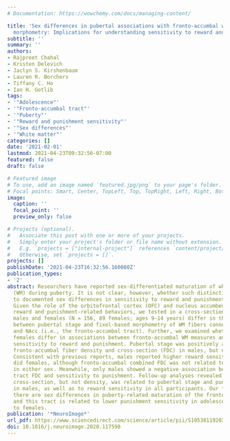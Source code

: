 ```yaml
---
# Documentation: https://wowchemy.com/docs/managing-content/

title: 'Sex differences in pubertal associations with fronto-accumbal white matter
  morphometry: Implications for understanding sensitivity to reward and punishment'
subtitle: ''
summary: ''
authors:
- Rajpreet Chahal
- Kristen Delevich
- Jaclyn S. Kirshenbaum
- Lauren R. Borchers
- Tiffany C. Ho
- Ian H. Gotlib
tags:
- '"Adolescence"'
- '"Fronto-accumbal tract"'
- '"Puberty"'
- '"Reward and punishment sensitivity"'
- '"Sex differences"'
- '"White matter"'
categories: []
date: '2021-02-01'
lastmod: 2021-04-23T09:32:56-07:00
featured: false
draft: false

# Featured image
# To use, add an image named `featured.jpg/png` to your page's folder.
# Focal points: Smart, Center, TopLeft, Top, TopRight, Left, Right, BottomLeft, Bottom, BottomRight.
image:
  caption: ''
  focal_point: ''
  preview_only: false

# Projects (optional).
#   Associate this post with one or more of your projects.
#   Simply enter your project's folder or file name without extension.
#   E.g. `projects = ["internal-project"]` references `content/project/deep-learning/index.md`.
#   Otherwise, set `projects = []`.
projects: []
publishDate: '2021-04-23T16:32:56.160080Z'
publication_types:
- '2'
abstract: Researchers have reported sex-differentiated maturation of white matter
  (WM) during puberty. It is not clear, however, whether such distinctions contribute
  to documented sex differences in sensitivity to reward and punishment during adolescence.
  Given the role of the orbitofrontal cortex (OFC) and nucleus accumbens (NAcc) in
  reward and punishment-related behaviors, we tested in a cross-sectional study whether
  males and females (N = 156, 89 females; ages 9–14 years) differ in the association
  between pubertal stage and fixel-based morphometry of WM fibers connecting the OFC
  and NAcc (i.e., the fronto-accumbal tract). Further, we examined whether males and
  females differ in associations between fronto-accumbal WM measures and self-reported
  sensitivity to reward and punishment. Pubertal stage was positively associated with
  fronto-accumbal fiber density and cross-section (FDC) in males, but not in females.
  Consistent with previous reports, males reported higher reward sensitivity than
  did females, although fronto-accumbal combined FDC was not related to reward sensitivity
  in either sex. Meanwhile, only males showed a negative association between fronto-accumbal
  tract FDC and sensitivity to punishment. Follow-up analyses revealed that fiber
  cross-section, but not density, was related to pubertal stage and punishment sensitivity
  in males, as well as to reward sensitivity in all participants. Our findings suggest
  there are sex differences in puberty-related maturation of the fronto-accumbal tract,
  and this tract is related to lower punishment sensitivity in adolescent males compared
  to females.
publication: '*NeuroImage*'
url_pdf: https://www.sciencedirect.com/science/article/pii/S1053811920310831
doi: 10.1016/j.neuroimage.2020.117598
---
```

